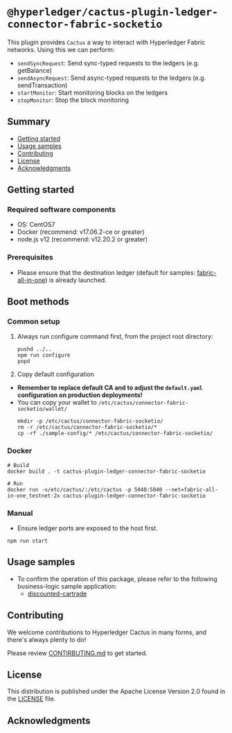 <!--
 Copyright 2021 Hyperledger Cactus Contributors
 SPDX-License-Identifier: Apache-2.0

 README.md
-->
# `@hyperledger/cactus-plugin-ledger-connector-fabric-socketio`

This plugin provides `Cactus` a way to interact with Hyperledger Fabric networks. Using this we can perform:
- `sendSyncRequest`: Send sync-typed requests to the ledgers (e.g. getBalance)
- `sendAsyncRequest`: Send async-typed requests to the ledgers (e.g. sendTransaction)
- `startMonitor`: Start monitoring blocks on the ledgers
- `stopMonitor`: Stop the block monitoring

## Summary
- [Getting started](#getting-started)
- [Usage samples](#usage-samples)
- [Contributing](#contributing)
- [License](#license)
- [Acknowledgments](#acknowledgments)

## Getting started

### Required software components
- OS: CentOS7
- Docker (recommend: v17.06.2-ce or greater)
- node.js v12 (recommend: v12.20.2 or greater)

### Prerequisites
- Please ensure that the destination ledger (default for samples: [fabric-all-in-one](../../tools/docker/fabric-all-in-one/)) is already launched.

## Boot methods

### Common setup
1. Always run configure command first, from the project root directory:
    ```
    pushd ../..
    npm run configure
    popd
    ```

1. Copy default configuration
- **Remember to replace default CA and to adjust the `default.yaml` configuration on production deployments!**
- You can copy your wallet to `/etc/cactus/connector-fabric-socketio/wallet/`
    ```
    mkdir -p /etc/cactus/connector-fabric-socketio/
    rm -r /etc/cactus/connector-fabric-socketio/*
    cp -rf ./sample-config/* /etc/cactus/connector-fabric-socketio/
    ```

### Docker
```
# Build
docker build . -t cactus-plugin-ledger-connector-fabric-socketio

# Run
docker run -v/etc/cactus/:/etc/cactus -p 5040:5040 --net=fabric-all-in-one_testnet-2x cactus-plugin-ledger-connector-fabric-socketio
```

### Manual
- Ensure ledger ports are exposed to the host first.

```
npm run start
```

## Usage samples
- To confirm the operation of this package, please refer to the following business-logic sample application:
    - [discounted-cartrade](../../examples/discounted-cartrade)

## Contributing

We welcome contributions to Hyperledger Cactus in many forms, and there's always plenty to do!

Please review [CONTIRBUTING.md](../../CONTRIBUTING.md) to get started.

## License

This distribution is published under the Apache License Version 2.0 found in the [LICENSE](../../LICENSE) file.

## Acknowledgments
